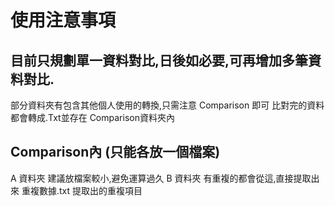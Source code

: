 # 使用注意事項
## 目前只規劃單一資料對比,日後如必要,可再增加多筆資料對比.
部分資料夾有包含其他個人使用的轉換,只需注意 Comparison 即可
比對完的資料都會轉成.Txt並存在 Comparison資料夾內
## Comparison內 (只能各放一個檔案)
A 資料夾 建議放檔案較小,避免運算過久
B 資料夾 有重複的都會從這,直接提取出來
重複數據.txt 提取出的重複項目
